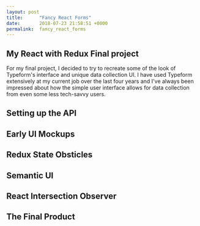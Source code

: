 ```yaml
---
layout: post
title:      "Fancy React Forms"
date:       2018-07-23 21:58:51 +0000
permalink:  fancy_react_forms
---
```


## My React with Redux Final project

For my final project, I decided to try to recreate some of the look of Typeform's interface and unique data collection UI. I have used Typeform extensively at my current job over the last four years and I've always been impressed about how the simple user interface allows for data collection from even some less tech-savvy users. 

## Setting up the API

## Early UI Mockups

## Redux State Obsticles

## Semantic UI

## React Intersection Observer

## The Final Product
